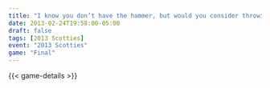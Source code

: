 ```yaml
---
title: "I know you don’t have the hammer, but would you consider throwing a corner guard so they can’t tick it?"
date: 2013-02-24T19:58:00-05:00
draft: false
tags: [2013 Scotties]
event: "2013 Scotties"
game: "Final"
---
```

{{< game-details >}}
<!--more--> 